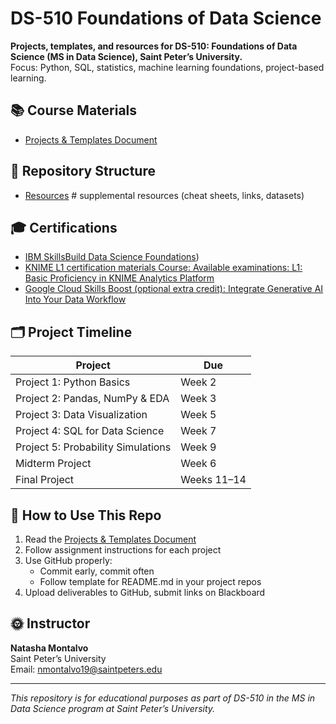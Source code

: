 # DS-510 Foundations of Data Science

**Projects, templates, and resources for DS-510: Foundations of Data Science (MS in Data Science), Saint Peter’s University.**  
Focus: Python, SQL, statistics, machine learning foundations, project-based learning.

## 📚 Course Materials

- [Projects & Templates Document](ds510-projects-and-templates.md)

## 📂 Repository Structure

- [Resources](ds510-resources.md)     # supplemental resources (cheat sheets, links, datasets)

## 🎓 Certifications

- [IBM SkillsBuild Data Science Foundations](https://students.yourlearning.ibm.com/activity/PLAN-F0DF852C4003))
- [KNIME L1 certification materials Course: Available examinations: L1: Basic Proficiency in KNIME Analytics Platform](https://www.knime.com/certification-program)
- [Google Cloud Skills Boost (optional extra credit): Integrate Generative AI Into Your Data Workflow](https://www.cloudskillsboost.google/paths/1281)


## 🗂 Project Timeline

| Project | Due |
| --- | --- |
| Project 1: Python Basics | Week 2 |
| Project 2: Pandas, NumPy & EDA | Week 3 |
| Project 3: Data Visualization | Week 5 |
| Project 4: SQL for Data Science | Week 7 |
| Project 5: Probability Simulations | Week 9 |
| Midterm Project | Week 6 |
| Final Project | Weeks 11–14 |

## 📢 How to Use This Repo

1. Read the [Projects & Templates Document](templates/ds510-projects-and-templates.md)
2. Follow assignment instructions for each project
3. Use GitHub properly:
    - Commit early, commit often
    - Follow template for README.md in your project repos
4. Upload deliverables to GitHub, submit links on Blackboard

##  🌞 Instructor

**Natasha Montalvo**  
Saint Peter’s University  
Email: nmontalvo19@saintpeters.edu

---

_This repository is for educational purposes as part of DS-510 in the MS in Data Science program at Saint Peter’s University._

